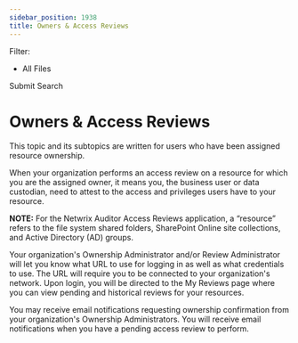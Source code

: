 ```yaml
---
sidebar_position: 1938
title: Owners & Access Reviews
---
```


Filter: 

* All Files

Submit Search

# Owners & Access Reviews

This topic and its subtopics are written for users who have been assigned resource ownership.

When your organization performs an access review on a resource for which you are the assigned owner, it means you, the business user or data custodian, need to attest to the access and privileges users have to your resource.

**NOTE:** For the Netwrix Auditor Access Reviews application, a “resource” refers to the file system shared folders, SharePoint Online site collections, and Active Directory (AD) groups.

Your organization's Ownership Administrator and/or Review Administrator will let you know what URL to use for logging in as well as what credentials to use. The URL will require you to be connected to your organization's network. Upon login, you will be directed to the My Reviews page where you can view pending and historical reviews for your resources.

You may receive email notifications requesting ownership confirmation from your organization's Ownership Administrators. You will receive email notifications when you have a pending access review to perform.